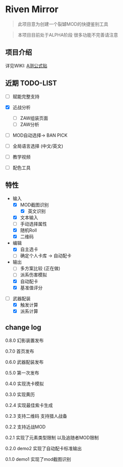 # Riven Mirror

> 此项目意为创建一个裂罅MOD的快捷鉴别工具

> 本项目目前处于ALPHA阶段 很多功能不完善请注意

## 项目介绍

详见WIKI: [A测公式贴](https://gitee.com/pa001024/riven-mirror/wikis/A测公式贴)

## 近期 TODO-LIST

- [ ] 赋能完整支持
- [x] 近战分析
  - [ ] ZAW组装页面
  - [ ] ZAW分析
- [ ] MOD自动选择-> BAN PICK
- [ ] 全局语言选择 (中文/英文)
- [ ] 教学视频
- [ ] 配色工具


## 特性
- 输入
  - [x] MOD截图识别
    - [x] 英文识别
  - [x] 文本输入
  - [ ] 手动选择属性
  - [x] 随机Roll
  - [x] 二维码
- 编辑
  - [x] 自主选卡
  - [ ] 确定个人卡库 -> 自动配卡
- 输出
  - [ ] 多方案比较 (正在做)
  - [ ] 派系伤害模拟
  - [x] 自动配卡
  - [x] 基准值评分
- [ ] 武器配装
  - [x] 触发计算
  - [x] 派系计算

## change log

0.8.0 幻影装置发布

0.7.0 首页发布

0.6.0 武器配装发布

0.5.0 第一次发布

0.4.0 实现洗卡模拟

0.3.0 实现黄历

0.2.4 实现最佳紫卡生成

0.2.3 支持二维码 支持猎人战备

0.2.2 支持近战MOD

0.2.1 实现了元素类型限制 以及追随者MOD限制

0.2.0 demo2 实现了自动配卡标准输出

0.1.0 demo1 实现了mod截图识别
